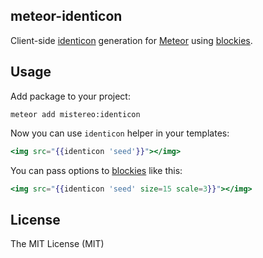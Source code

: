 ## meteor-identicon

Client-side [identicon](http://en.wikipedia.org/wiki/Identicon) generation for [Meteor](http://meteor.com) using 
[blockies](https://github.com/download13/blockies).

## Usage

Add package to your project:

```console
meteor add mistereo:identicon
```

Now you can use `identicon` helper in your templates:

```handlebars
<img src="{{identicon 'seed'}}"></img>
```

You can pass options to [blockies](https://github.com/download13/blockies) like this:

```handlebars
<img src="{{identicon 'seed' size=15 scale=3}}"></img>
```

## License

The MIT License (MIT)
